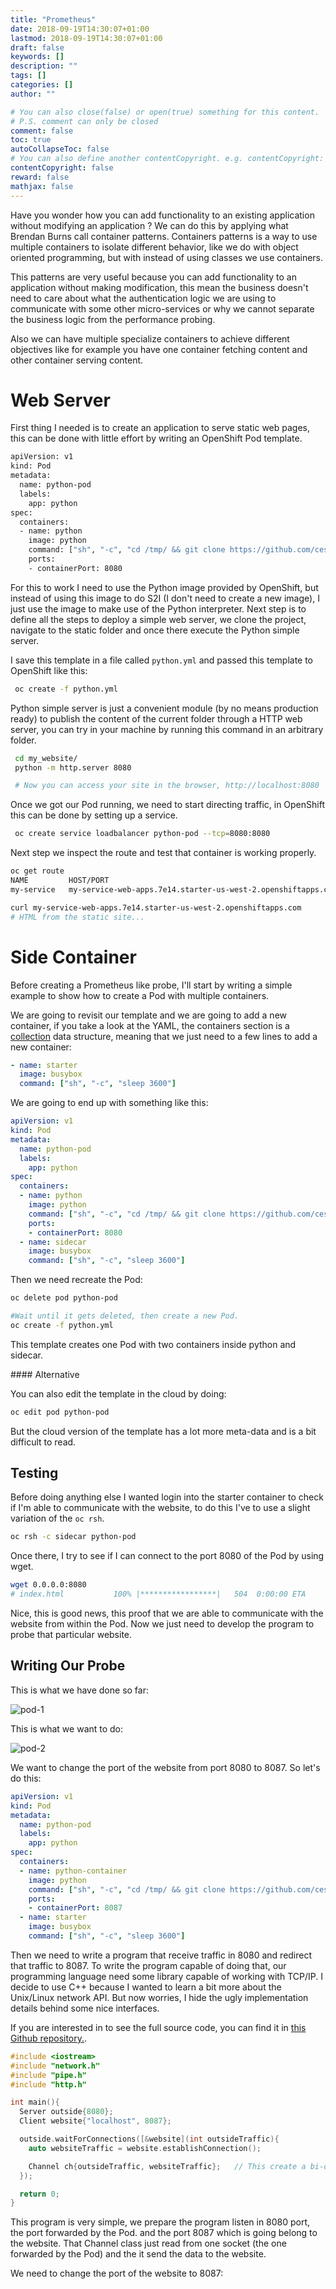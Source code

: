 ```yaml
---
title: "Prometheus"
date: 2018-09-19T14:30:07+01:00
lastmod: 2018-09-19T14:30:07+01:00
draft: false
keywords: []
description: ""
tags: []
categories: []
author: ""

# You can also close(false) or open(true) something for this content.
# P.S. comment can only be closed
comment: false
toc: true
autoCollapseToc: false
# You can also define another contentCopyright. e.g. contentCopyright: "This is another copyright."
contentCopyright: false
reward: false
mathjax: false
---
```


Have you wonder how you can add functionality to an existing application without modifying an application ? We can do this by applying what Brendan Burns call container patterns. Containers patterns is a way to use multiple containers to isolate different behavior, like we do with object oriented programming, but with instead of using classes we use containers.

This patterns are very useful because you can add functionality to an application without making modification, this mean the business doesn't need to care about what the authentication logic we are using to communicate with some other micro-services or why we cannot separate the business logic from the performance probing.

Also we can have multiple specialize containers to achieve different objectives like for example you have one container fetching content and other container serving content.  

<!--more-->

# Web Server

First thing I needed is to create an application to serve static web pages, this can be done with little effort by writing an OpenShift Pod template.

```sh
apiVersion: v1
kind: Pod
metadata:
  name: python-pod
  labels:
    app: python
spec:
  containers:
  - name: python
    image: python
    command: ["sh", "-c", "cd /tmp/ && git clone https://github.com/cesarvr/demos-webgl demos && cd demos/static/ && python -m http.server 8080"]
    ports:
    - containerPort: 8080
```

For this to work I need to use the Python image provided by OpenShift, but instead of using this image to do S2I (I don't need to create a new image), I just use the image to make use of the Python interpreter. Next step is to define all the steps to deploy a simple web server, we clone the project, navigate to the static folder and once there execute the Python simple server.

I save this template in a file called ```python.yml``` and passed this template to OpenShift like this:

```sh
 oc create -f python.yml
```

Python simple server is just a convenient module (by no means production ready) to publish the content of the current folder through a HTTP web server, you can try in your machine by running this command in an arbitrary folder.

```sh
 cd my_website/
 python -m http.server 8080

 # Now you can access your site in the browser, http://localhost:8080
```

Once we got our Pod running, we need to start directing traffic, in OpenShift this can be done by setting up a service.

```sh
 oc create service loadbalancer python-pod --tcp=8080:8080
```

Next step we inspect the route and test that container is working properly.

```sh
oc get route
NAME         HOST/PORT                                                      PATH      SERVICES    
my-service   my-service-web-apps.7e14.starter-us-west-2.openshiftapps.com             my-service   8080                    None

curl my-service-web-apps.7e14.starter-us-west-2.openshiftapps.com
# HTML from the static site...
```

# Side Container

Before creating a Prometheus like probe, I'll start by writing a simple example to show how to create a Pod with multiple containers.  

We are going to revisit our template and we are going to add a new container, if you take a look at the YAML, the containers section is a [collection](https://symfony.com/doc/current/components/yaml/yaml_format.html#collections) data structure, meaning that we just need to a few lines to add a new container:

```yaml
- name: starter   
  image: busybox
  command: ["sh", "-c", "sleep 3600"]
```
We are going to end up with something like this:  

```yaml
apiVersion: v1
kind: Pod
metadata:
  name: python-pod
  labels:
    app: python
spec:
  containers:
  - name: python
    image: python
    command: ["sh", "-c", "cd /tmp/ && git clone https://github.com/cesarvr/demos-webgl demos && cd demos/static/ && python -m http.server 8080"]
    ports:
    - containerPort: 8080
  - name: sidecar   
    image: busybox
    command: ["sh", "-c", "sleep 3600"]
```


Then we need recreate the Pod:

```sh
oc delete pod python-pod

#Wait until it gets deleted, then create a new Pod.
oc create -f python.yml
```

This template creates one Pod with two containers inside python and sidecar.

#### Alternative

You can also edit the template in the cloud by doing:

```sh
oc edit pod python-pod
```

But the cloud version of the template has a lot more meta-data and is a bit difficult to read.


## Testing

Before doing anything else I wanted login into the starter container to check if I'm able to communicate with the website, to do this I've to use a slight variation of the ```oc rsh```.


```sh
oc rsh -c sidecar python-pod
```
Once there, I try to see if I can connect to the port 8080 of the Pod by using wget.

```sh
wget 0.0.0.0:8080
# index.html           100% |*****************|   504  0:00:00 ETA
```

Nice, this is good news, this proof that we are able to communicate with the website from within the Pod. Now we just need to develop the program to probe that particular website.  

## Writing Our Probe

This is what we have done so far:

![pod-1](https://github.com/cesarvr/hugo-blog/blob/master/static/prometheus/pod1.png?raw=true)


This is what we want to do:

![pod-2](https://github.com/cesarvr/hugo-blog/blob/master/static/prometheus/pod2.png?raw=true)

We want to change the port of the website from port 8080 to 8087. So let's do this:

```yaml
apiVersion: v1
kind: Pod
metadata:
  name: python-pod
  labels:
    app: python
spec:
  containers:
  - name: python-container
    image: python
    command: ["sh", "-c", "cd /tmp/ && git clone https://github.com/cesarvr/demos-webgl demos && cd demos/static/ && python -m http.server 8087"]
    ports:
    - containerPort: 8087
  - name: starter   
    image: busybox
    command: ["sh", "-c", "sleep 3600"]
```

Then we need to write a program that receive traffic in 8080 and redirect that traffic to 8087. To write the program capable of doing that, our programming language need some library capable of working with TCP/IP. I decide to use C++ because I wanted to learn a bit more about the Unix/Linux network API. But now worries, I hide the ugly implementation details behind some nice interfaces.

If you are interested in to see the full source code, you can find it in [this Github repository.](https://github.com/cesarvr/side-container/tree/master/cpp).   


```C++
#include <iostream>
#include "network.h"
#include "pipe.h"
#include "http.h"

int main(){
  Server outside{8080};
  Client website{"localhost", 8087};

  outside.waitForConnections([&website](int outsideTraffic){
    auto websiteTraffic = website.establishConnection();

    Channel ch{outsideTraffic, websiteTraffic};   // This create a bi-directional tunnel.
  });

  return 0;
}
```

This program is very simple, we prepare the program listen in 8080 port, the port forwarded by the Pod. and the port 8087 which is going belong to the website. That Channel class just read from one socket (the one forwarded by the Pod) and the it send the data to the website.

We need to change the port of the website to 8087:
